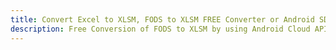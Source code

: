---title: Convert Excel to XLSM, FODS to XLSM FREE Converter or Android SDKdescription: Free Conversion of FODS to XLSM by using Android Cloud APIs & SDKs. Also Create, Edit & Render Microsoft Excel, CSV and SpreadsheetML worksheets or spreadsheet in the Cloud.---